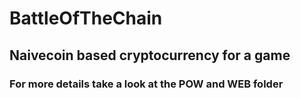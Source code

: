 # BattleOfTheChain
## Naivecoin based cryptocurrency for a game
### For more details take a look at the POW and WEB folder


